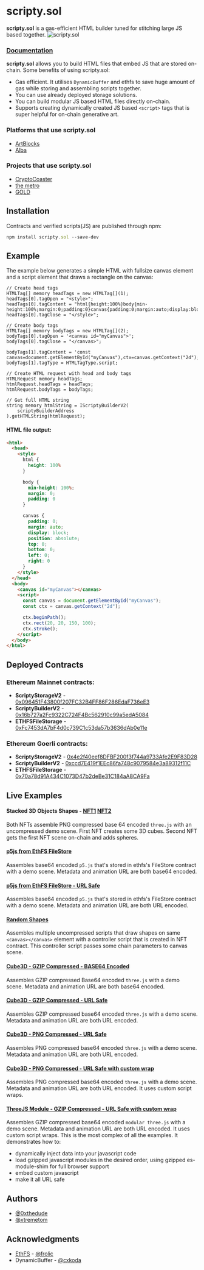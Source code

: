   
# scripty.sol

**scripty.sol** is a gas-efficient HTML builder tuned for stitching large JS based <scripts> together.
![scripty.sol](https://3939295614-files.gitbook.io/~/files/v0/b/gitbook-x-prod.appspot.com/o/spaces%2FH5xTgJNBs6I0hLj9RCqL%2Fuploads%2FZBqLDIPkDrohu45QVMiV%2Fheader.png?alt=media)

### [Documentation](https://int-art.gitbook.io/scripty.sol-v2/)
**scripty.sol** allows you to build HTML files that embed JS that are stored on-chain. Some benefits of using scripty.sol:
- Gas efficient. It utilises `DynamicBuffer` and ethfs to save huge amount of gas while storing and assembling scripts together.
- You can use already deployed storage solutions.
- You can build modular JS based HTML files directly on-chain.
- Supports creating dynamically created JS based `<script>` tags that is super helpful for on-chain generative art.

### Platforms that use scripty.sol
- [ArtBlocks](https://www.artblocks.io/)
- [Alba](https://www.alba.art)

### Projects that use scripty.sol
- [CryptoCoaster](https://www.cryptocoaster.fun/)
- [the metro](https://drops.int.art/the-metro)
- [GOLD](https://www.making.gold/)

## Installation
Contracts and verified scripts(JS) are published through npm:
```javascript
npm install scripty.sol --save-dev
```

## Example
The example below generates a simple HTML with fullsize canvas element and a script element that draws a rectangle on the canvas:
```solidity
// Create head tags
HTMLTag[] memory headTags = new HTMLTag[](1);
headTags[0].tagOpen = "<style>";
headTags[0].tagContent = "html{height:100%}body{min-height:100%;margin:0;padding:0}canvas{padding:0;margin:auto;display:block;position:absolute;top:0;bottom:0;left:0;right:0}";
headTags[0].tagClose = "</style>";

// Create body tags
HTMLTag[] memory bodyTags = new HTMLTag[](2);
bodyTags[0].tagOpen = '<canvas id="myCanvas">';
bodyTags[0].tagClose = "</canvas>";

bodyTags[1].tagContent = 'const canvas=document.getElementById("myCanvas"),ctx=canvas.getContext("2d");ctx.beginPath(),ctx.rect(20,20,150,100),ctx.stroke();';
bodyTags[1].tagType = HTMLTagType.script;

// Create HTML request with head and body tags
HTMLRequest memory headTags;
htmlRequest.headTags = headTags;
htmlRequest.bodyTags = bodyTags;

// Get full HTML string
string memory htmlString = IScriptyBuilderV2(
    scriptyBuilderAddress
).getHTMLString(htmlRequest);
```

#### HTML file output:
```html
<html>
  <head>
    <style>
      html {
        height: 100%
      }

      body {
        min-height: 100%;
        margin: 0;
        padding: 0
      }

      canvas {
        padding: 0;
        margin: auto;
        display: block;
        position: absolute;
        top: 0;
        bottom: 0;
        left: 0;
        right: 0
      }
    </style>
  </head>
  <body>
    <canvas id="myCanvas"></canvas>
    <script>
      const canvas = document.getElementById("myCanvas");
      const ctx = canvas.getContext("2d");

      ctx.beginPath();
      ctx.rect(20, 20, 150, 100);
      ctx.stroke();
    </script>
  </body>
</html>
```

## Deployed Contracts
### Ethereum Mainnet contracts:
-  **ScriptyStorageV2** - [0x096451F43800f207FC32B4FF86F286EdaF736eE3](https://etherscan.io/address/0x096451F43800f207FC32B4FF86F286EdaF736eE3)
-  **ScriptyBuilderV2** - [0x16b727a2Fc9322C724F4Bc562910c99a5edA5084](https://etherscan.io/address/0x16b727a2Fc9322C724F4Bc562910c99a5edA5084)
-  **ETHFSFileStorage** - [0xFc7453dA7bF4d0c739C1c53da57b3636dAb0e11e](https://etherscan.io/address/0xFc7453dA7bF4d0c739C1c53da57b3636dAb0e11e)

### Ethereum Goerli contracts:
-  **ScriptyStorageV2** - [0x4e2f40eef8DFBF200f3f744a9733Afe2E9F83D28](https://goerli.etherscan.io/address/0x4e2f40eef8DFBF200f3f744a9733Afe2E9F83D28)
-  **ScriptyBuilderV2** - [0xccd7E419f1EEc86fa748c9079584e3a89312f11C](https://goerli.etherscan.io/address/0xccd7E419f1EEc86fa748c9079584e3a89312f11C)
-  **ETHFSFileStorage** - [0x70a78d91A434C1073D47b2deBe31C184aA8CA9Fa](https://goerli.etherscan.io/address/0x70a78d91A434C1073D47b2deBe31C184aA8CA9Fa)


## Live Examples
#### Stacked 3D Objects Shapes - [NFT1](https://testnets.opensea.io/assets/goerli/0x66530853C069734fD0B0A2c28aEd3D60bb76e960/0) [NFT2](https://testnets.opensea.io/assets/goerli/0xCF925C72d69Bf7F1B6123c3036Cb62A79d73d6ea/0)

Both NFTs assemble PNG compressed base 64 encoded `three.js` with an uncompressed demo scene. First NFT creates some 3D cubes. Second NFT gets the first NFT scene on-chain and adds spheres.

#### [p5js from EthFS FileStore](https://testnets.opensea.io/assets/goerli/0x1901C748eE74E6256d58A927f90557C34Dc16181/0)
Assembles base64 encoded `p5.js` that's stored in ethfs's FileStore contract with a demo scene. Metadata and animation URL are both base64 encoded.

#### [p5js from EthFS FileStore - URL Safe](https://testnets.opensea.io/assets/goerli/0xEbadb9173dCb30658808f770Cb0e281A5864F5Ed/0)
Assembles base64 encoded `p5.js` that's stored in ethfs's FileStore contract with a demo scene. Metadata and animation URL are both URL encoded.

#### [Random Shapes](https://testnets.opensea.io/assets/goerli/0x6Db1f31b58C1329CC1b59bEe41C8cD72a1C3D61c/0)
Assembles multiple uncompressed scripts that draw shapes on same `<canvas></canvas>` element with a controller script that is created in NFT contract. This controller script passes some chain parameters to canvas scene.

#### [Cube3D - GZIP Compressed - BASE64 Encoded](https://testnets.opensea.io/assets/goerli/0xEDe0420DAd5e0320919f6EB68caF8f26BFE559C8/0)
Assembles GZIP compressed Base64 encoded `three.js` with a demo scene. Metadata and animation URL are both base64 encoded.

#### [Cube3D - GZIP Compressed - URL Safe](https://testnets.opensea.io/assets/goerli/0x3cdaca789458dadcc57c75d8d18902f0869afa4f/0)
Assembles GZIP compressed base64 encoded `three.js` with a demo scene. Metadata and animation URL are both URL encoded.

#### [Cube3D - PNG Compressed - URL Safe](https://testnets.opensea.io/assets/goerli/0x9256548d8D9Fd06eE2100e5fcC9A3c4AAE6D9e37/0)
Assembles PNG compressed base64 encoded `three.js` with a demo scene. Metadata and animation URL are both URL encoded.

#### [Cube3D - PNG Compressed - URL Safe with custom wrap](https://testnets.opensea.io/assets/goerli/0xB00ce86d1b0FeF2A266d1A3c3A541E61c0Ad218E/0)
Assembles PNG compressed base64 encoded `three.js` with a demo scene. Metadata and animation URL are both URL encoded. It uses custom script wraps.

#### [ThreeJS Module - GZIP Compressed - URL Safe with custom wrap](https://testnets.opensea.io/assets/goerli/0x7cA4D7310562cA0b563A28c106bBc842f473F73b/0)

Assembles GZIP compressed base64 encoded `modular three.js` with a demo scene. Metadata and animation URL are both URL encoded. It uses custom script wraps. This is the most complex of all the examples. It demonstrates how to:
- dynamically inject data into your javascript code
- load gzipped javascript modules in the desired order, using gzipped es-module-shim for full browser support
- embed custom javascript
- make it all URL safe

## Authors
- [@0xthedude](https://twitter.com/0xthedude)
- [@xtremetom](https://twitter.com/xtremetom)

## Acknowledgments
- [EthFS](https://github.com/holic/ethfs) - [@frolic](https://twitter.com/frolic)
- DynamicBuffer - [@cxkoda](https://twitter.com/cxkoda)